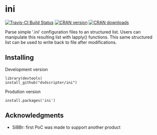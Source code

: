 # ini

[![Travis-CI Build Status](https://travis-ci.org/dvdscripter/ini.svg?branch=master)](https://travis-ci.org/dvdscripter/ini)
[![CRAN version](http://www.r-pkg.org/badges/version/ini)](https://cran.r-project.org/package=ini)
[![CRAN downloads](http://cranlogs.r-pkg.org/badges/ini)](http://cran.rstudio.com/web/packages/ini/index.html)

Parse simple '.ini' configuration files to an structured list. Users
can manipulate this resulting list with lapply() functions. This same
structured list can be used to write back to file after modifications.

## Installing

Development version

```
library(devtools)
install_github("dvdscripter/ini")
```

Prodution version
  
```
install.packages('ini')
```

## Acknowledgments

* SiBBr: first PoC was made to support another product
